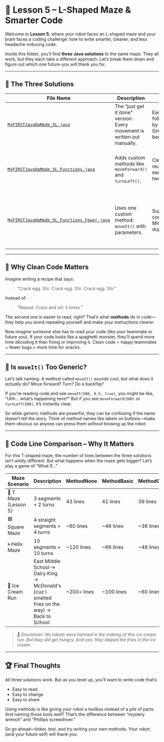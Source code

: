 # 🧠 Lesson 5 – L-Shaped Maze & Smarter Code

Welcome to **Lesson 5**, where your robot faces an L-shaped maze and your brain faces a coding challenge: how to write smarter, cleaner, and less headache-inducing code.

Inside this folder, you’ll find **three Java solutions** to the same maze. They all work, but they each take a different approach. Let’s break them down and figure out which one future-you will thank you for.

---

## 🧪 The Three Solutions

| File Name | Description | Pros | Cons |
|----------|-------------|------|------|
| [`MyFIRSTJavaOpMode_5L.java`](https://github.com/IndecisiveDevices/PreSeasonSandbox/blob/main/TeamCode/src/main/java/org/firstinspires/ftc/teamcode/SimulatorLessons/FtcMovement/Lesson5/MyFIRSTJavaOpMode_5L.java) | The “just get it done” version. Every movement is written out manually. | Easy to follow line-by-line. Great for beginners. | Lots of repeated code. Hard to update or reuse. |
| [`MyFIRSTJavaOpMode_5L_Functions.java`](https://github.com/IndecisiveDevices/PreSeasonSandbox/blob/main/TeamCode/src/main/java/org/firstinspires/ftc/teamcode/SimulatorLessons/FtcMovement/Lesson5/MyFIRSTJavaOpMode_5L_Functions.java) | Adds custom methods like `moveForward()` and `turnLeft()`. | Cleaner, reusable, easier to tweak. | Slightly more abstract—need to understand the method names. |
| [`MyFIRSTJavaOpMode_5L_Functions_Fewer.java`](https://github.com/IndecisiveDevices/PreSeasonSandbox/blob/main/TeamCode/src/main/java/org/firstinspires/ftc/teamcode/SimulatorLessons/FtcMovement/Lesson5/MyFIRSTJavaOpMode_5L_Functions_Fewer.java) | Uses one custom method: `moveIt()` with parameters. | Super compact. Minimal duplication. | Can be harder to read. “moveIt()” is kinda vague—what does it *do* exactly? |

---

## 🧼 Why Clean Code Matters

Imagine writing a recipe that says:

> “Crack egg. Stir. Crack egg. Stir. Crack egg. Stir.”

Instead of:

> “Repeat: Crack and stir 3 times.”

The second one is easier to read, right? That’s what **methods** do in code—they help you avoid repeating yourself and make your instructions clearer.

Now imagine someone else has to read your code (like your teammate or future you). If your code looks like a spaghetti monster, they’ll spend more time decoding it than fixing or improving it. Clean code = happy teammates = fewer bugs = more time for snacks.

---

## 🤔 Is `moveIt()` Too Generic?

Let’s talk naming. A method called `moveIt()` sounds cool, but what does it *actually* do? Move forward? Turn? Do a backflip?

If you’re reading code and see `moveIt(500, 0.5, true)`, you might be like, “Uhh… what’s happening here?” But if you see `moveForward(500)` or `turnLeft(500)`, it’s instantly clear.

So while generic methods are powerful, they can be confusing if the name doesn’t tell the story. Think of method names like labels on buttons—make them obvious so anyone can press them without blowing up the robot.

---

## 📏 Code Line Comparison – Why It Matters

For this T-shaped maze, the number of lines between the three solutions isn’t wildly different. But what happens when the maze gets bigger? Let’s play a game of “What If…”

| Maze Scenario | Description | MethodNone | MethodBasic | MethodGeneric |
|---------------|-------------|------------|-------------|----------------|
| 🔹 T Maze (Lesson 5) | 3 segments + 2 turns | 43 lines | 41 lines | 39 lines |
| 🟦 Square Maze | 4 straight segments + 4 turns | ~60 lines | ~46 lines | ~36 lines |
| 🌀 Helix Maze | 10 segments + 10 turns | ~120 lines | ~66 lines | ~48 lines |
| 🍦 Ice Cream Run | East Middle School → Dairy King → McDonald's (cuz I smelled fries on the way) → Back to School | ~200+ lines | ~100 lines | ~60 lines |

> 🚨 *Disclaimer: No robots were harmed in the making of this ice cream run. But they did get hungry. And yes, they dipped the fries in the ice cream.*

---

## 🏆 Final Thoughts

All three solutions work. But as you level up, you’ll want to write code that’s:

- Easy to read
- Easy to change
- Easy to share

Using methods is like giving your robot a toolbox instead of a pile of parts. And naming those tools well? That’s the difference between “mystery wrench” and “Phillips screwdriver.”

So go ahead—tinker, test, and try writing your own methods. Your robot (and your future self) will thank you.
